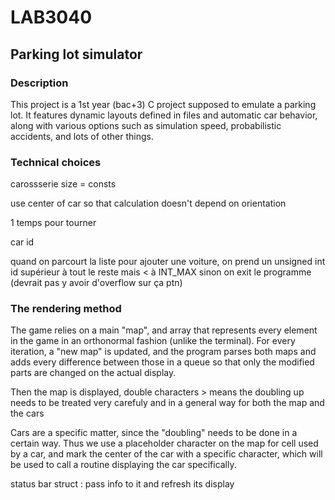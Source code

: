 # LAB3040 
## Parking lot simulator

### Description
This project is a 1st year (bac+3) C project supposed to emulate a parking lot. 
It features dynamic layouts defined in files and automatic car behavior, along
with various options such as simulation speed, probabilistic accidents, and
lots of other things. 


### Technical choices
carossserie size = consts 

use center of car so that calculation doesn't depend on orientation

1 temps pour tourner


car id


quand on parcourt la liste pour ajouter une voiture, on prend un unsigned int id supérieur à tout le reste mais < à INT_MAX sinon on exit le programme (devrait pas y avoir d'overflow sur ça ptn)



### The rendering method 

The game relies on a main "map", and array that represents every element in the game in an orthonormal fashion (unlike the terminal). 
For every iteration, a "new map" is updated, and the program parses both maps and adds every difference between those in a queue so that only the modified parts are changed on the actual display. 

Then the map is displayed, double characters > means the doubling up needs to be treated very carefuly and in a general way for both the map and the cars

Cars are a specific matter, since the "doubling" needs to be done in a certain way. Thus we use a placeholder character on the map for cell used by a car, and mark the center of the car with a specific character, which will be used to call a routine displaying the car specifically.



status bar struct : pass info to it and refresh its display

